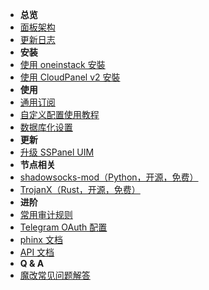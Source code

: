 - **总览**
- [面板架构](panel-component)
- [更新日志](release-note)
- **安装**
- [使用 oneinstack 安裝](install-using-oneinstack)
- [使用 CloudPanel v2 安裝](install-using-cloudpanel-v2)
- **使用**
- [通用订阅](universal-subscription)
- [自定义配置使用教程](setup-custom-config)
- [数据库化设置](database-setting)
- **更新**
- [升级 SSPanel UIM](update)
- **节点相关**
- [shadowsocks-mod（Python，开源，免费）](shadowsocks-mod-install-script)
- [TrojanX（Rust，开源，免费）](trojanx-install-script)
- **进阶**
- [常用审计规则](useful-detect-rules)
- [Telegram OAuth 配置](setup-telegram-oauth)
- [phinx 文档](https://book.cakephp.org/phinx/0/en/index.html)
- [API 文档](https://github.com/sspanel-uim/API-documents)
- **Q & A**
- [魔改常见问题解答](q-and-a)
